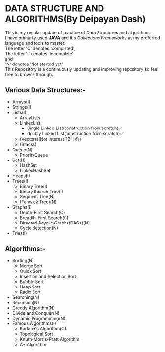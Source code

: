 # DATA STRUCTURE AND ALGORITHMS(By Deipayan Dash)

This is my regular update of practice of Data Structures and algorithms.<br/>I have primarily used **JAVA** and it's _Collections Frameworks_ as my preferred language and tools to master.<br/>
The letter 'C' denotes 'completed', <br/>
The letter 'I' denotes 'incomplete' <br/>
and <br/>
'N' denotes 'Not started yet'<br/>
This Repository is a continuously updating and improving repository so feel free to browse through.

## Various Data Structures:-

- Arrays(I)
- Strings(I)
- Lists(I)
  - ArrayLists
  - LinkedList
    - Single Linked List(construction from scratch)✅
    - doubly Linked List(construction from scratch)✅
  - (Vectors)(Not interest TBH 😓)
  - (Stacks)
- Queue(N)
  - PriorityQueue
- Set(N)
  - HashSet
  - LinkedHashSet
- Heaps(I)
- Trees(I)
  - Binary Tree(I)
  - Binary Search Tree(I)
  - Segment Tree(N)
  - (Fenwick Tree)(N)
- Graphs(I)
  - Depth-First Search(C)
  - Breadth-First Search(C)
  - Directed Acyclic Graphs(DAGs)(N)
  - Cycle detection(N)
- Tries(I)

## Algorithms:-

- Sorting(N)
  - Merge Sort
  - Quick Sort
  - Insertion and Selection Sort
  - Bubble Sort
  - Heap Sort
  - Radix Sort
- Searching(N)
- Recursion(N)
- Greedy Algorithm(N)
- Divide and Conquer(N)
- Dynamic Programming(N)
- Famous Algorithms(I)
  - Kadane's Algorithm(C)
  - Topological Sort
  - Knuth-Morris-Pratt Algorithm
  - A\* Algorithm
